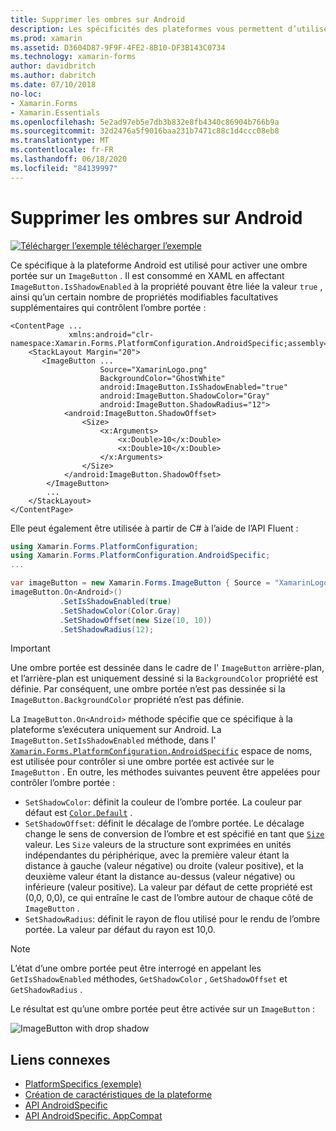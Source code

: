 ```yaml
---
title: Supprimer les ombres sur Android
description: Les spécificités des plateformes vous permettent d’utiliser des fonctionnalités uniquement disponibles sur une plateforme spécifique, sans implémenter de convertisseurs ou d’effets personnalisés. Cet article explique comment utiliser le spécifique à la plateforme Android qui active une ombre portée sur un ImageButton.
ms.prod: xamarin
ms.assetid: D3604D87-9F9F-4FE2-8B10-DF3B143C0734
ms.technology: xamarin-forms
author: davidbritch
ms.author: dabritch
ms.date: 07/10/2018
no-loc:
- Xamarin.Forms
- Xamarin.Essentials
ms.openlocfilehash: 5e2ad97eb5e7db3b832e8fb4340c86904b766b9a
ms.sourcegitcommit: 32d2476a5f9016baa231b7471c88c1d4ccc08eb8
ms.translationtype: MT
ms.contentlocale: fr-FR
ms.lasthandoff: 06/18/2020
ms.locfileid: "84139997"
---
```

# <a name="imagebutton-drop-shadows-on-android"></a>Supprimer les ombres sur Android

[![Télécharger ](~/media/shared/download.png) l’exemple télécharger l’exemple](https://docs.microsoft.com/samples/xamarin/xamarin-forms-samples/userinterface-platformspecifics)

Ce spécifique à la plateforme Android est utilisé pour activer une ombre portée sur un `ImageButton` . Il est consommé en XAML en affectant `ImageButton.IsShadowEnabled` à la propriété pouvant être liée la valeur `true` , ainsi qu’un certain nombre de propriétés modifiables facultatives supplémentaires qui contrôlent l’ombre portée :

```xaml
<ContentPage ...
             xmlns:android="clr-namespace:Xamarin.Forms.PlatformConfiguration.AndroidSpecific;assembly=Xamarin.Forms.Core">
    <StackLayout Margin="20">
       <ImageButton ...
                    Source="XamarinLogo.png"
                    BackgroundColor="GhostWhite"
                    android:ImageButton.IsShadowEnabled="true"
                    android:ImageButton.ShadowColor="Gray"
                    android:ImageButton.ShadowRadius="12">
            <android:ImageButton.ShadowOffset>
                <Size>
                    <x:Arguments>
                        <x:Double>10</x:Double>
                        <x:Double>10</x:Double>
                    </x:Arguments>
                </Size>
            </android:ImageButton.ShadowOffset>
        </ImageButton>
        ...
    </StackLayout>
</ContentPage>
```

Elle peut également être utilisée à partir de C# à l’aide de l’API Fluent :

```csharp
using Xamarin.Forms.PlatformConfiguration;
using Xamarin.Forms.PlatformConfiguration.AndroidSpecific;
...

var imageButton = new Xamarin.Forms.ImageButton { Source = "XamarinLogo.png", BackgroundColor = Color.GhostWhite, ... };
imageButton.On<Android>()
           .SetIsShadowEnabled(true)
           .SetShadowColor(Color.Gray)
           .SetShadowOffset(new Size(10, 10))
           .SetShadowRadius(12);
```

> [!IMPORTANT]
> Une ombre portée est dessinée dans le cadre de l' `ImageButton` arrière-plan, et l’arrière-plan est uniquement dessiné si la `BackgroundColor` propriété est définie. Par conséquent, une ombre portée n’est pas dessinée si la `ImageButton.BackgroundColor` propriété n’est pas définie.

La `ImageButton.On<Android>` méthode spécifie que ce spécifique à la plateforme s’exécutera uniquement sur Android. La `ImageButton.SetIsShadowEnabled` méthode, dans l' [`Xamarin.Forms.PlatformConfiguration.AndroidSpecific`](xref:Xamarin.Forms.PlatformConfiguration.AndroidSpecific) espace de noms, est utilisée pour contrôler si une ombre portée est activée sur le `ImageButton` . En outre, les méthodes suivantes peuvent être appelées pour contrôler l’ombre portée :

- `SetShadowColor`: définit la couleur de l’ombre portée. La couleur par défaut est [`Color.Default`](xref:Xamarin.Forms.Color.Default*) .
- `SetShadowOffset`: définit le décalage de l’ombre portée. Le décalage change le sens de conversion de l’ombre et est spécifié en tant que [`Size`](xref:Xamarin.Forms.Size) valeur. Les `Size` valeurs de la structure sont exprimées en unités indépendantes du périphérique, avec la première valeur étant la distance à gauche (valeur négative) ou droite (valeur positive), et la deuxième valeur étant la distance au-dessus (valeur négative) ou inférieure (valeur positive). La valeur par défaut de cette propriété est (0,0, 0,0), ce qui entraîne le cast de l’ombre autour de chaque côté de `ImageButton` .
- `SetShadowRadius`: définit le rayon de flou utilisé pour le rendu de l’ombre portée. La valeur par défaut du rayon est 10,0.

> [!NOTE]
> L’état d’une ombre portée peut être interrogé en appelant les `GetIsShadowEnabled` méthodes, `GetShadowColor` , `GetShadowOffset` et `GetShadowRadius` .

Le résultat est qu’une ombre portée peut être activée sur un `ImageButton` :

![](imagebutton-drop-shadow-images/imagebutton-drop-shadow.png "ImageButton with drop shadow")

## <a name="related-links"></a>Liens connexes

- [PlatformSpecifics (exemple)](https://docs.microsoft.com/samples/xamarin/xamarin-forms-samples/userinterface-platformspecifics)
- [Création de caractéristiques de la plateforme](~/xamarin-forms/platform/platform-specifics/index.md#creating-platform-specifics)
- [API AndroidSpecific](xref:Xamarin.Forms.PlatformConfiguration.AndroidSpecific)
- [API AndroidSpecific. AppCompat](xref:Xamarin.Forms.PlatformConfiguration.AndroidSpecific.AppCompat)
